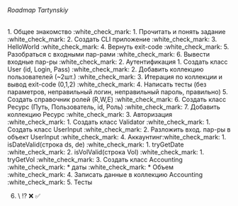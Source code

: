 <h6> Roadmap Tartynskiy</h6>
1. Общее знакомство :white_check_mark:
  1. Прочитать и понять задание :white_check_mark:
  2. Создать CLI приложение :white_check_mark:
  3. HelloWorld :white_check_mark:
  4. Вернуть exit-code :white_check_mark:
  5. Разобраться с входными пар-рами :white_check_mark:
  6. Вывести входные пар-ры :white_check_mark:
2. Аутентификация
  1. Создать класс User (id, Login, Pass) :white_check_mark:
  2. Добавить коллекцию пользователей (~2шт.) :white_check_mark:
  3. Итерация по коллекции и вывод  exit-code (0,1,2) :white_check_mark:
  4. Написать тесты (без параметров, неправильный логин, неправильный пароль, правильно)
  5. Создать справочник ролей (R,W,E) :white_check_mark:
  6. Создать класс Ресурс (Путь, Пользователь, id, Роль) :white_check_mark:
  7. Добавить коллекцию Ресурс :white_check_mark:
3. Авторизация :white_check_mark:
  1. Создать класс Validator :white_check_mark:
    1. Создать класс UserInput :white_check_mark:
    2. Разложить вход. пар-ры в объект UserInput :white_check_mark:
4. Аккаунтинг:white_check_mark:
  1. isDateValid(строка ds, de) :white_check_mark: 
      1. tryGetDate :white_check_mark: 
  2. isVolValid(строка Vol) :white_check_mark:
      1. tryGetVol :white_check_mark:
  3. Создать класс Accounting :white_check_mark:
    * даты :white_check_mark:
    * Объем :white_check_mark:
  4. Записать данные в коллекцию Accounting :white_check_mark:
5. Тесты




6. \ :interrobang: :x: :white_check_mark:
